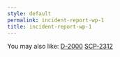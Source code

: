 ```yaml
---
style: default
permalink: incident-report-wp-1
title: incident-report-wp-1
---
```

You may also like:
[D-2000](http://scp-wiki.net/d-2000)
[SCP-2312](http://scp-wiki.net/scp-2312)